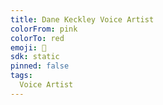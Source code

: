 ```yaml
---
title: Dane Keckley Voice Artist
colorFrom: pink
colorTo: red
emoji: 🐳
sdk: static
pinned: false
tags:
  Voice Artist
---
```


      
